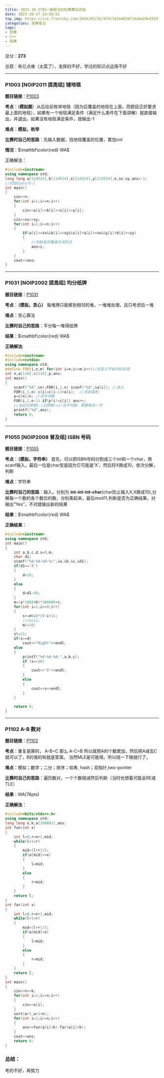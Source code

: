 ```yaml
---
title: 2023.10.27初一编程马拉松赛赛后总结
date: 2023-10-27 14:58:51
top_img: https://ice.frostsky.com/2024/03/16/974c3d1bd028f10a0a29e432dfc42f8d.png
categories: 竞赛笔记
tags:
- 竞赛
- C++
- 周赛
---
```


总分：**273**

总叙：有亿点难（太菜了），发挥的不好，学过的知识点运用不好


------------


### P1003 [NOIP2011 提高组] 铺地毯
**题目链接**：[P1003](https://www.luogu.com.cn/problem/P1003?contestId=141914)

**考点**：(**模拟题**）从后往前枚举地毯（因为后覆盖的地毯在上面，而题目正好要求最上面的地毯），如果有一个地毯满足条件（满足什么条件在下面讲解）就直接输出，并退出。如果没有地毯满足条件，就输出-1

**难点**：**模拟，枚举**

**比赛时自己的思路**：先输入数据，找地毯覆盖的位置，累加cnt

**情况**：$\mathbf\color{red} WA$

正确解法：
```cpp
#include<iostream>
using namespace std;
long long a[114514],b[114514],x[114514],y[114514],n,sx,sy,ans=-1;
//初始化ans为-1 
int main()
{
	cin>>n;
	for(int i=1;i<=n;i++)
	{
		cin>>a[i]>>b[i]>>x[i]>>y[i];
	}
	cin>>sx>>sy;
	for(int i=1;i<=n;i++)
	{
		if(a[i]<=sx&&b[i]<=sy&&x[i]+a[i]>=sx&&y[i]+b[i]>=sy)
		{
			//判断是否覆盖所求的点
			ans=i; 
		}
	}
	cout<<ans;
}
```



------------

### P1031 [NOIP2002 提高组] 均分纸牌

**题目链接**：[P1031](https://www.luogu.com.cn/problem/P1031?contestId=141914)

**考点**：**（模拟，贪心）** 每堆牌只能移到相邻的堆，一堆堆处理，且只考虑后一堆

**难点**：贪心算法

**比赛时自己的思路**：平分每一堆得纸牌

**结果**：$\mathbf\color{red} WA$

**正确解法**:
```cpp
#include<iostream>
#include<cstdio>
using namespace std;
#define FOR(i,n,m) for(int i=n;i<=m;i++)//宏定义节省代码长度
int n,a[110],c[110],p,ans;
int main()
{
    scanf("%d",&n);FOR(i,1,n) scanf("%d",&a[i]); //读入
    FOR(i,1,n) c[i]=c[i-1]+a[i];  //求前缀和
    p=c[n]/n; //求平均数
    FOR(i,1,n-1) if(p*i!=c[i]) ans++;
    //当此时牌堆1-i总牌数!=i*总平均数，需要移动一次
    printf("%d",ans);
    return 0;
}
```



------------
### P1055 [NOIP2008 普及组] ISBN 号码

**题目链接**：[P1055](https://www.luogu.com.cn/problem/P1055?contestId=141914)

**考点**：**（模拟，字符串）** 首先，可以把ISBN号码分割成三个int和一个char，用scanf输入，最后一位是char型是因为它可能是‘X’，然后将X换成10，依次分解，判断

**难点**：字符串

**比赛时自己的思路**：输入，分别为 **int-int-int-char**(char防止输入X,X换成10),分解每一个数的各个数位的数，分别乘起来，最后mod11,判断是否为正确结果，对输出“Yes”，不对就输出新的结果

**结果**：$\mathbf\color{red} WA$

**正确结果**：
```cpp
#include<iostream>
using namespace std;
int main()
{
	int a,b,c,d,s=0,m;
	char d1;
	scanf("%d-%d-%d-%c",&a,&b,&c,&d1);
	if(d1=='X')
	{
		d=10;
	}
	else
	{
		d=d1-48;
	}
	m=(a*1000+b)*100000+c;
	for(int i=1;i<=9;i++)
	{
		s+=m%10*(9-i+1);
		//s%=11;
		m/=10;
	}
	s%=11;
	if(s==d)
		cout<<"Right"<<endl;
	else
	{
		printf("%d-%d-%d-",a,b,c);
		if (s==10)
		{
			cout<<'X'<<endl;
		}
		else
		{
			cout<<s<<endl;
		}	
	}
		
	return 0;
}
```




------------

### P1102 A-B 数对

**题目链接**：[P1102](https://www.luogu.com.cn/problem/P1102?contestId=141914)

**考点**：重复是算的， A-B=C 那么 A-C=B 所以就把A的个数累加，然后把A减去C就可以了，B的值的和就是答案。 当然MLE是可能得。所以绕一下做就行了。

**难点**：模拟；数学；二分；排序；哈希, hash；双指针,two-pointer

**比赛时自己的思路**：遍历数对，一个个数相减然后判断（当时也想着可能会RE或TLE）

**结果**：WA(76pts)

**正确解法**：
```cpp
#include<bits/stdc++.h>
using namespace std;
long long n,k,a[200001],ans;
int fun(int x)
{
	int l=0,r=n+1,mid;
	while(l+1<r)
	{
		mid=(l+r)/2;
		if(a[mid]<=x)
		{
			l=mid;
		}
		else
		{
			r=mid;
		}
	}
	return l;
}
int far(int x)
{
	int l=0,r=n+1,mid;
	while(l+1<r)
	{
		mid=(l+r)/2;
		if(a[mid]<x)
		{
			l=mid;
		}
		else
		{
			r=mid;
		}
	}
	return l;
}
int main()
{
	cin>>n>>k;
	for(int i=1;i<=n;i++)
	{
		cin>>a[i];
	}
	sort(a+1,a+1+n); 
	for(int i=1;i<=n;i++)
	{
		ans+=fun(a[i]+k)-far(a[i]+k);
	}
	cout<<ans;
	return 0;
}
```


### 总结：
考的不好，再努力


